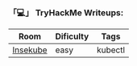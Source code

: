 ### 「💻」 TryHackMe Writeups:

| Room | Dificulty | Tags |
| ----------- | ----------- | ----------- |
| <a href="https://github.com/PSkora90/Writeups/blob/0ad4fcdfdd9656a453a57e33101238617365e81f/THM/Insekube/insekube.md">Insekube</a> | easy | kubectl |

